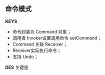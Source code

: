 ## 命令模式
**KEYS**
- 命令封装为 Command 对象；
- 调用者 Invoker设置调用命令 setCommand；
- Command 关联 Receiver；
- Receiver实际执行命令； 
- 支持 Undo；

**DES**
关键是